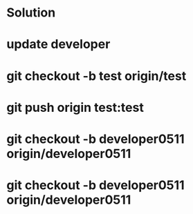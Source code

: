 # Solution
# update developer
# git checkout -b test origin/test
# git push origin test:test
# git checkout -b developer0511 origin/developer0511
# git checkout -b developer0511 origin/developer0511
